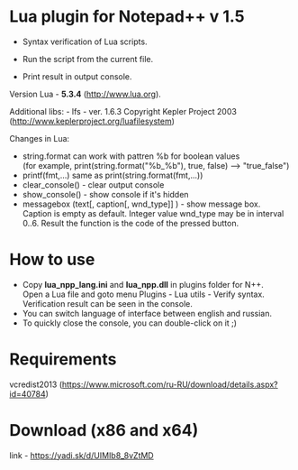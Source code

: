 # Lua plugin for Notepad++ v 1.5
  
* Syntax verification of Lua scripts.
 
* Run the script from the current file.
* Print result in output console.

 Version Lua - **5.3.4**  (http://www.lua.org).
 
 Additional libs:
	- lfs - ver. 1.6.3 Copyright Kepler Project 2003 (http://www.keplerproject.org/luafilesystem)	

 Changes in Lua:
 - string.format can work with pattren %b for boolean values  
   (for example, print(string.format("%b_%b"), true, false) --> "true_false")
 - printf(fmt,...) same as print(string.format(fmt,...))
 - clear_console() - clear output console
 - show_console() - show console if it's hidden
 - messagebox (text[, caption[, wnd_type]] ) - show message box.  
 Caption is empty as default. Integer value wnd_type may be in interval 0..6.
 Result the function is the code of the pressed button.

# How to use  
 - Copy **lua_npp_lang.ini** and **lua_npp.dll** in plugins folder for N++.  
 Open a Lua file and goto menu Plugins - Lua utils - Verify syntax. Verification result can be seen in the console.  
 - You can switch language of interface between english and russian.  
 - To quickly close the console, you can double-click on it ;)

# Requirements
  vcredist2013 (https://www.microsoft.com/ru-RU/download/details.aspx?id=40784)

# Download (x86 and x64)
  link - https://yadi.sk/d/UIMIb8_8vZtMD
